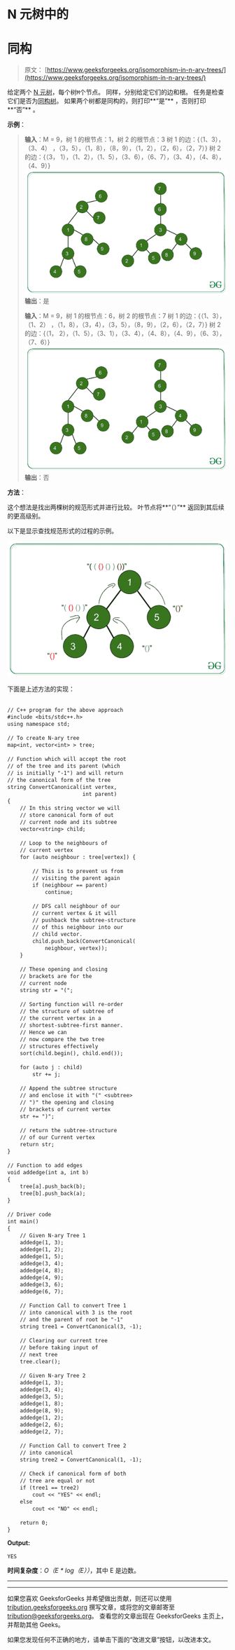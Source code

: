 # N 元树中的

# 同构

> 原文： [https://www.geeksforgeeks.org/isomorphism-in-n-ary-trees/](https://www.geeksforgeeks.org/isomorphism-in-n-ary-trees/)

给定两个 [N 元树](https://www.geeksforgeeks.org/generic-treesn-array-trees/)，每个树`M`个节点。 同样，分别给定它们的边和根。 任务是检查它们是否为[同构树](https://www.geeksforgeeks.org/tree-isomorphism-problem/)。 如果两个树都是同构的，则打印**“是”** ，否则打印**“否”** 。

**示例**：

> **输入**：M = 9，树 1 的根节点：1，树 2 的根节点：3
> 树 1 的边：{（1、3），（3、4） ，（3，5），（1，8），（8，9），（1，2），（2，6），（2，7）}
> 树 2 的边：{（3， 1），（1、2），（1、5），（3、6），（6、7），（3、4），（4、8），（4、9）}
> ![](img/67d48f3fb2a81f365e5732d051d0ce30.png) 
> **输出**：是
> 
> **输入**：M = 9，树 1 的根节点：6，树 2 的根节点：7
> 树 1 的边：{（1、3），（1、2） ，（1，8），（3，4），（3，5），（8，9），（2，6），（2，7）}
> 树 2 的边：{（1， 2），（1、5），（3、1），（3、4），（4、8），（4、9），（6、3），（7、6）}
> ![](img/67d48f3fb2a81f365e5732d051d0ce30.png) 
> **输出**：否

**方法**：

这个想法是找出两棵树的规范形式并进行比较。 叶节点将**“（）”** 返回到其后续的更高级别。

以下是显示查找规范形式的过程的示例。

![](img/b63a53bac2e3d73f4c4bff47f3a6b41b.png)

下面是上述方法的实现：

```

// C++ program for the above approach 
#include <bits/stdc++.h> 
using namespace std; 

// To create N-ary tree 
map<int, vector<int> > tree; 

// Function which will accept the root 
// of the tree and its parent (which 
// is initially "-1") and will return 
// the canonical form of the tree 
string ConvertCanonical(int vertex, 
                        int parent) 
{ 
    // In this string vector we will 
    // store canonical form of out 
    // current node and its subtree 
    vector<string> child; 

    // Loop to the neighbours of 
    // current vertex 
    for (auto neighbour : tree[vertex]) { 

        // This is to prevent us from 
        // visiting the parent again 
        if (neighbour == parent) 
            continue; 

        // DFS call neighbour of our 
        // current vertex & it will 
        // pushback the subtree-structure 
        // of this neighbour into our 
        // child vector. 
        child.push_back(ConvertCanonical( 
            neighbour, vertex)); 
    } 

    // These opening and closing 
    // brackets are for the 
    // current node 
    string str = "("; 

    // Sorting function will re-order 
    // the structure of subtree of 
    // the current vertex in a 
    // shortest-subtree-first manner. 
    // Hence we can 
    // now compare the two tree 
    // structures effectively 
    sort(child.begin(), child.end()); 

    for (auto j : child) 
        str += j; 

    // Append the subtree structure 
    // and enclose it with "(" <subtree> 
    // ")" the opening and closing 
    // brackets of current vertex 
    str += ")"; 

    // return the subtree-structure 
    // of our Current vertex 
    return str; 
} 

// Function to add edges 
void addedge(int a, int b) 
{ 
    tree[a].push_back(b); 
    tree[b].push_back(a); 
} 

// Driver code 
int main() 
{ 
    // Given N-ary Tree 1 
    addedge(1, 3); 
    addedge(1, 2); 
    addedge(1, 5); 
    addedge(3, 4); 
    addedge(4, 8); 
    addedge(4, 9); 
    addedge(3, 6); 
    addedge(6, 7); 

    // Function Call to convert Tree 1 
    // into canonical with 3 is the root 
    // and the parent of root be "-1" 
    string tree1 = ConvertCanonical(3, -1); 

    // Clearing our current tree 
    // before taking input of 
    // next tree 
    tree.clear(); 

    // Given N-ary Tree 2 
    addedge(1, 3); 
    addedge(3, 4); 
    addedge(3, 5); 
    addedge(1, 8); 
    addedge(8, 9); 
    addedge(1, 2); 
    addedge(2, 6); 
    addedge(2, 7); 

    // Function Call to convert Tree 2 
    // into canonical 
    string tree2 = ConvertCanonical(1, -1); 

    // Check if canonical form of both 
    // tree are equal or not 
    if (tree1 == tree2) 
        cout << "YES" << endl; 
    else
        cout << "NO" << endl; 

    return 0; 
} 

```

**Output:**

```
YES
```

**时间复杂度**：*O（E * log（E））*，其中 E 是边数。



* * *

* * *

如果您喜欢 GeeksforGeeks 并希望做出贡献，则还可以使用 [tribution.geeksforgeeks.org](https://contribute.geeksforgeeks.org/) 撰写文章，或将您的文章邮寄至 tribution@geeksforgeeks.org。 查看您的文章出现在 GeeksforGeeks 主页上，并帮助其他 Geeks。

如果您发现任何不正确的地方，请单击下面的“改进文章”按钮，以改进本文。